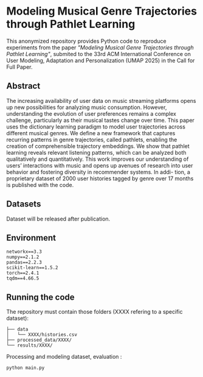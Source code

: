 # Modeling Musical Genre Trajectories through Pathlet Learning 


This anonymized repository provides Python code to reproduce experiments from the paper _"Modeling Musical Genre Trajectories through Pathlet Learning"_, submited to the 33rd ACM International Conference on User Modeling, Adaptation and Personalization (UMAP 2025) in the Call for Full Paper.


## Abstract

The increasing availability of user data on music streaming platforms opens up new possibilities for analyzing music consumption. However, understanding the evolution of user preferences remains a complex challenge, particularly as their musical tastes change over time. This paper uses the dictionary learning paradigm to model user trajectories across different musical genres. We define a new framework that captures recurring patterns in genre trajectories, called pathlets, enabling the creation of comprehensible trajectory embeddings. We show that pathlet learning reveals relevant listening patterns, which can be analyzed both qualitatively and quantitatively. This work improves our understanding of users’ interactions with music and opens up avenues of research into user behavior and fostering diversity in recommender systems. In addi- tion, a proprietary dataset of 2000 user histories tagged by genre over 17 months is published with the code.


## Datasets

Dataset will be released after publication. 

## Environment
```
networkx==3.3 
numpy==2.1.2 
pandas==2.2.3 
scikit-learn==1.5.2 
torch==2.4.1 
tqdm==4.66.5 
```

## Running the code

The repository must contain those folders (XXXX refering to a specific dataset):  
```
├── data
│   └── XXXX/histories.csv
├── processed_data/XXXX/
└── results/XXXX/
```

Processing and modeling dataset, evaluation :

```
python main.py
```
